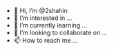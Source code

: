 - 👋 Hi, I’m @2shahin
- 👀 I’m interested in ...
- 🌱 I’m currently learning ...
- 💞️ I’m looking to collaborate on ...
- 📫 How to reach me ...

<!---
2shahin/2shahin is a ✨ special ✨ repository because its `README.md` (this file) appears on your GitHub profile.
You can click the Preview link to take a look at your changes.
--->
